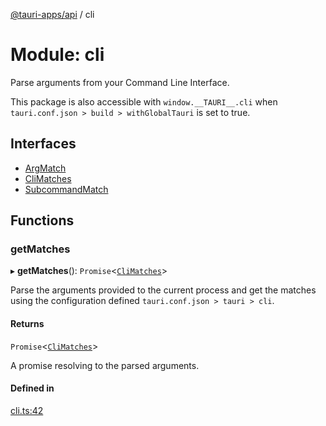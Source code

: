 [@tauri-apps/api](../README.md) / cli

# Module: cli

Parse arguments from your Command Line Interface.

This package is also accessible with `window.__TAURI__.cli` when `tauri.conf.json > build > withGlobalTauri` is set to true.

## Interfaces

- [ArgMatch](../interfaces/cli.ArgMatch.md)
- [CliMatches](../interfaces/cli.CliMatches.md)
- [SubcommandMatch](../interfaces/cli.SubcommandMatch.md)

## Functions

### getMatches

▸ **getMatches**(): `Promise`<[`CliMatches`](../interfaces/cli.CliMatches.md)\>

Parse the arguments provided to the current process and get the matches using the configuration defined `tauri.conf.json > tauri > cli`.

#### Returns

`Promise`<[`CliMatches`](../interfaces/cli.CliMatches.md)\>

A promise resolving to the parsed arguments.

#### Defined in

[cli.ts:42](https://github.com/tauri-apps/tauri/blob/36ca392/tooling/api/src/cli.ts#L42)
